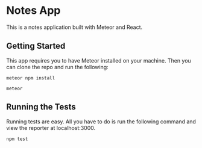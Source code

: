 # Notes App

This is a notes application built with Meteor and React.


## Getting Started

This app requires you to have Meteor installed on your machine. Then you can clone the repo and run the following:

```
meteor npm install
```

```
meteor
```


## Running the Tests

Running tests are easy. All you have to do is run the following command and view the reporter at localhost:3000.

```
npm test
```
